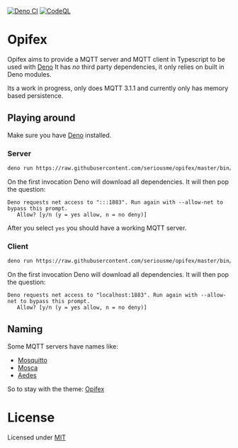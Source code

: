 [![Deno CI](https://github.com/seriousme/opifex/actions/workflows/deno-ci.yml/badge.svg)](https://github.com/seriousme/opifex/actions/workflows/deno-ci.yml)
[![CodeQL](https://github.com/seriousme/opifex/actions/workflows/codeql-analysis.yml/badge.svg)](https://github.com/seriousme/opifex/actions/workflows/codeql-analysis.yml)

# Opifex

Opifex aims to provide a MQTT server and MQTT client in Typescript to be used
with [Deno](https://deno.land) It has _no_ third party dependencies, it only
relies on built in Deno modules.

Its a work in progress, only does MQTT 3.1.1 and currently only has memory based
persistence.

## Playing around

Make sure you have [Deno](https://deno.land) installed.

### Server

```bash
deno run https://raw.githubusercontent.com/seriousme/opifex/master/bin/demoServer.ts
```

On the first invocation Deno will download all dependencies. It will then pop
the question:

```
Deno requests net access to ":::1883". Run again with --allow-net to bypass this prompt.
   Allow? [y/n (y = yes allow, n = no deny)]
```

After you select `yes` you should have a working MQTT server.

### Client

```bash
deno run https://raw.githubusercontent.com/seriousme/opifex/master/bin/mqtt.ts
```

On the first invocation Deno will download all dependencies. It will then pop
the question:

```
Deno requests net access to "localhost:1883". Run again with --allow-net to bypass this prompt.
   Allow? [y/n (y = yes allow, n = no deny)]
```

## Naming

Some MQTT servers have names like:

- [Mosquitto](https://en.wikipedia.org/wiki/Mosquito)
- [Mosca](https://it.wikipedia.org/wiki/Musca_domestica)
- [Aedes](https://en.wikipedia.org/wiki/Aedes)

So to stay with the theme: [Opifex](https://en.wikipedia.org/wiki/Opifex_(fly))

# License

Licensed under [MIT](LICENSE.txt)
